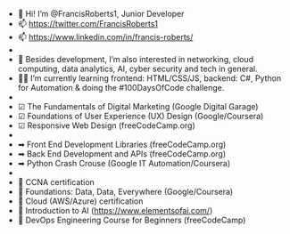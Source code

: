- 👋 Hi! I’m @FrancisRoberts1, Junior Developer
- 📫 https://twitter.com/FrancisRoberts1
- 📫 https://www.linkedin.com/in/francis-roberts/
- 
- 👀 Besides development, I’m also interested in networking, cloud computing, data analytics, AI, cyber security and tech in general.
- 👨‍🎓 I’m currently learning frontend: HTML/CSS/JS, backend: C#, Python for Automation & doing the #100DaysOfCode challenge.
- 
- ☑ The Fundamentals of Digital Marketing (Google Digital Garage)
- ☑ Foundations of User Experience (UX) Design (Google/Coursera)
- ☑ Responsive Web Design (freeCodeCamp.org)
- 
- ➡ Front End Development Libraries (freeCodeCamp.org)
- ➡ Back End Development and APIs (freeCodeCamp.org)
- ➡ Python Crash Crouse (Google IT Automation/Coursera)
- 
- 🎯 CCNA certification
- 🎯 Foundations: Data, Data, Everywhere (Google/Coursera)
- 🎯 Cloud (AWS/Azure) certification
- 🎯 Introduction to AI (https://www.elementsofai.com/)
- 🎯 DevOps Engineering Course for Beginners (freeCodeCamp)

<!---
RobertsFR/RobertsFR is a ✨ special ✨ repository because its `README.md` (this file) appears on your GitHub profile.
You can click the Preview link to take a look at your changes.
--->
